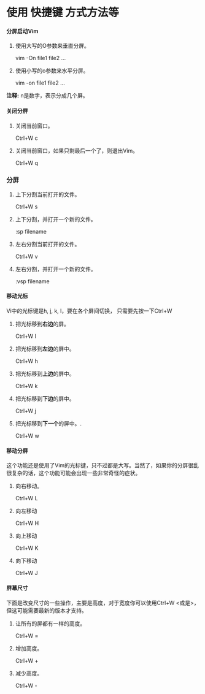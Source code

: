 # 使用 快捷键 方式方法等

#### 分屏启动Vim

1. 使用大写的O参数来垂直分屏。 

    vim -On file1 file2 ...
1. 使用小写的o参数来水平分屏。 

    vim -on file1 file2 ...

**注释:** n是数字，表示分成几个屏。

#### 关闭分屏 

1. 关闭当前窗口。 

    Ctrl+W c
1. 关闭当前窗口，如果只剩最后一个了，则退出Vim。 

    Ctrl+W q

### 分屏

1. 上下分割当前打开的文件。 

    Ctrl+W s
1. 上下分割，并打开一个新的文件。 

    :sp filename
1. 左右分割当前打开的文件。 

    Ctrl+W v
1. 左右分割，并打开一个新的文件。 

    :vsp filename

#### 移动光标

Vi中的光标键是h, j, k, l，要在各个屏间切换， 只需要先按一下Ctrl+W

1. 把光标移到**右边**的屏。 

    Ctrl+W l
1. 把光标移到**左边**的屏中。 

    Ctrl+W h
1. 把光标移到**上边**的屏中。 

    Ctrl+W k
1. 把光标移到**下边**的屏中。 

    Ctrl+W j
1. 把光标移到**下一个**的屏中。. 

    Ctrl+W w

#### 移动分屏

这个功能还是使用了Vim的光标键，只不过都是大写。当然了，如果你的分屏很乱很复杂的话，这个功能可能会出现一些非常奇怪的症状。

1. 向右移动。 

    Ctrl+W L
1. 向左移动 

    Ctrl+W H
1. 向上移动 

    Ctrl+W K
1. 向下移动 

    Ctrl+W J

#### 屏幕尺寸

下面是改变尺寸的一些操作，主要是高度，对于宽度你可以使用Ctrl+W <或是>，但这可能需要最新的版本才支持。

1. 让所有的屏都有一样的高度。 

    Ctrl+W =
1. 增加高度。 

    Ctrl+W +
1. 减少高度。 

    Ctrl+W -